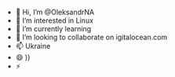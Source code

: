 - 👋 Hi, I’m @OleksandrNA
- 👀 I’m interested in Linux
- 🌱 I’m currently learning 
- 💞️ I’m looking to collaborate on igitalocean.com
- 📫 Ukraine
- 😄 ))
- ⚡ 

<!---
OleksandrNA/OleksandrNA is a ✨ special ✨ repository because its `README.md` (this file) appears on your GitHub profile.
You can click the Preview link to take a look at your changes.
--->
